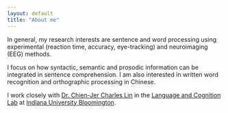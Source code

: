 ```yaml
---
layout: default
title: "About me"
---
```


In general, my research interests are sentence and word processing using experimental (reaction time, accuracy, eye-tracking) and neuroimaging (EEG) methods. 

I focus on how syntactic, semantic and prosodic information can be integrated in sentence comprehension. I am also interested in written word recognition and orthographic processing in Chinese. 

I work closely with [Dr. Chien-Jer Charles Lin](https://sites.google.com/view/chienjerlin/home) in the [Language and Cognition Lab](https://sites.google.com/view/language-and-cognition/home) at [Indiana University Bloomington](https://bloomington.iu.edu/index.html).
